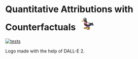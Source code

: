 # Quantitative Attributions with Counterfactuals <img src="docs/assets/quac.png" alt="Logo" width="50" height="auto" />

[![tests](https://github.com/funkelab/quac/actions/workflows/tests.yaml/badge.svg)](https://github.com/funkelab/quac/actions/workflows/tests.yaml)



Logo made with the help of DALL-E 2.